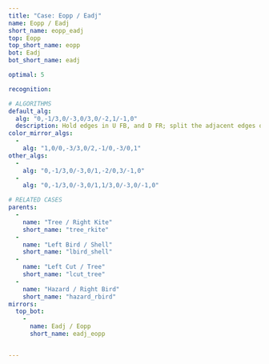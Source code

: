 ```yaml
---
title: "Case: Eopp / Eadj"
name: Eopp / Eadj
short_name: eopp_eadj
top: Eopp
top_short_name: eopp
bot: Eadj
bot_short_name: eadj

optimal: 5

recognition:

# ALGORITHMS
default_alg:
  alg: "0,-1/3,0/-3,0/3,0/-2,1/-1,0"
  description: Hold edges in U FB, and D FR; split the adjacent edges on bottom.
color_mirror_algs:
  -
    alg: "1,0/0,-3/3,0/2,-1/0,-3/0,1"
other_algs:
  -
    alg: "0,-1/3,0/-3,0/1,-2/0,3/-1,0"
  -
    alg: "0,-1/3,0/-3,0/1,1/3,0/-3,0/-1,0"

# RELATED CASES
parents:
  -
    name: "Tree / Right Kite"
    short_name: "tree_rkite"
  -
    name: "Left Bird / Shell"
    short_name: "lbird_shell"
  -
    name: "Left Cut / Tree"
    short_name: "lcut_tree"
  -
    name: "Hazard / Right Bird"
    short_name: "hazard_rbird"
mirrors:
  top_bot:
    -
      name: Eadj / Eopp
      short_name: eadj_eopp


---
```


